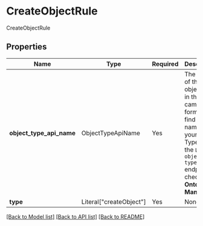 # CreateObjectRule

CreateObjectRule

## Properties
| Name | Type | Required | Description |
| ------------ | ------------- | ------------- | ------------- |
**object_type_api_name** | ObjectTypeApiName | Yes | The name of the object type in the API in camelCase format. To find the API name for your Object Type, use the `List object types` endpoint or check the **Ontology Manager**.  |
**type** | Literal["createObject"] | Yes | None |


[[Back to Model list]](../../README.md#documentation-for-models) [[Back to API list]](../../README.md#documentation-for-api-endpoints) [[Back to README]](../../README.md)
